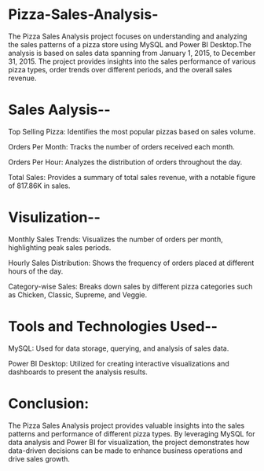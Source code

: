 # Pizza-Sales-Analysis-
The Pizza Sales Analysis project focuses on understanding and analyzing the sales patterns of a pizza store using MySQL and Power BI Desktop.The analysis is based on sales data spanning from January 1, 2015, to December 31, 2015. The project provides insights into the sales performance of various pizza types, order trends over different periods, and the overall sales revenue.

# Sales Aalysis--

Top Selling Pizza: Identifies the most popular pizzas based on sales volume.

Orders Per Month: Tracks the number of orders received each month.

Orders Per Hour: Analyzes the distribution of orders throughout the day.

Total Sales: Provides a summary of total sales revenue, with a notable figure of 817.86K in sales.


# Visulization--

Monthly Sales Trends: Visualizes the number of orders per month, highlighting peak sales periods.

Hourly Sales Distribution: Shows the frequency of orders placed at different hours of the day.

Category-wise Sales: Breaks down sales by different pizza categories such as Chicken, Classic, Supreme, and Veggie.

# Tools and Technologies Used--

MySQL: Used for data storage, querying, and analysis of sales data.

Power BI Desktop: Utilized for creating interactive visualizations and dashboards to present the analysis results.

# Conclusion:

The Pizza Sales Analysis project provides valuable insights into the sales patterns and performance of different pizza types. By leveraging MySQL for data analysis and Power BI for visualization, the project demonstrates how data-driven decisions can be made to enhance business operations and drive sales growth.
